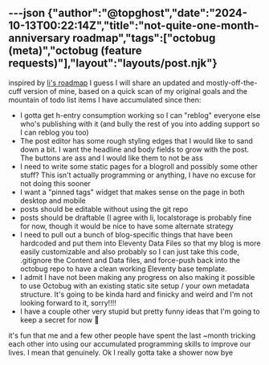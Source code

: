 ---json
{"author":"@topghost","date":"2024-10-13T00:22:14Z","title":"not-quite-one-month-anniversary roadmap","tags":["octobug (meta)","octobug (feature requests)"],"layout":"layouts/post.njk"}
---
inspired by [li&#x27;s roadmap](https://entangled.one/post/1728774235-image-uploads-not-the/) I guess I will share an updated and mostly-off-the-cuff version of mine, based on a quick scan of my original goals and the mountain of todo list items I have accumulated since then:

* I gotta get h-entry consumption working so I can &#x22;reblog&#x22; everyone else who&#x27;s publishing with it (and bully the rest of you into adding support so I can reblog you too)
* The post editor has some rough styling edges that I would like to sand down a bit. I want the headline and body fields to grow with the post. The buttons are ass and I would like them to not be ass
* I need to write some static pages for a blogroll and possibly some other stuff? This isn&#x27;t actually programming or anything, I have no excuse for not doing this sooner
* I want a &#x22;pinned tags&#x22; widget that makes sense on the page in both desktop and mobile
* posts should be editable without using the git repo
* posts should be draftable (I agree with li, localstorage is probably fine for now, though it would be nice to have some alternate strategy
* I need to pull out a bunch of blog-specific things that have been hardcoded and put them into Eleventy Data Files so that my blog is more easily customizable and also probably so I can just take this code, .gitignore the Content and Data files, and force-push back into the octobug repo to have a clean working Eleventy base template.
* I admit I have not been making any progress on also making it possible to use Octobug with an existing static site setup / your own metadata structure. It&#x27;s going to be kinda hard and finicky and weird and I&#x27;m not looking forward to it, sorry!!!!
* I have a couple other very stupid but pretty funny ideas that I&#x27;m going to keep a secret for now &#x1F92B;

it&#x27;s fun that me and a few other people have spent the last ~month tricking each other into using our accumulated programming skills to improve our lives. I mean that genuinely. Ok I really gotta take a shower now bye
